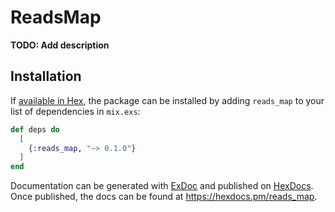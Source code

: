# ReadsMap

**TODO: Add description**

## Installation

If [available in Hex](https://hex.pm/docs/publish), the package can be installed
by adding `reads_map` to your list of dependencies in `mix.exs`:

```elixir
def deps do
  [
    {:reads_map, "~> 0.1.0"}
  ]
end
```

Documentation can be generated with [ExDoc](https://github.com/elixir-lang/ex_doc)
and published on [HexDocs](https://hexdocs.pm). Once published, the docs can
be found at <https://hexdocs.pm/reads_map>.

